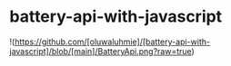 # battery-api-with-javascript


!(https://github.com/[oluwaluhmie]/[battery-api-with-javascript]/blob/[main]/BatteryApi.png?raw=true)
